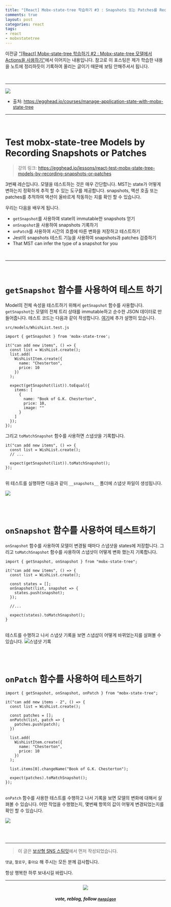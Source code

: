 ```yaml
---
title: "[React] Mobx-state-tree 학습하기 #3 : Snapshots 또는 Patches를 Recording하여 mobx-state-tree 모델 테스트하기"
comments: true
layout: post
categories: react
tags:
- react
- mobxstatetree
---
```


이전글 ["\[React\] Mobx-state-tree 학습하기 #2 : Mobx-state-tree 모델에서 Actions을 사용하기"](/zzan/@anpigon/react-native-manage-application-state-with-mobx-state-tree-2)에서 이어지는 내용입니다. 참고로 이 포스팅은 제가 학습한 내용을 노트에 정리하듯이 기록하여 올리는 글이기 때문에 보팅 안해주셔서 됩니다. 


<br>

***

![](https://files.steempeak.com/file/steempeak/anpigon/sYISPibs-E1848CE185A6E18486E185A9E186A820E1848BE185A5E186B9E18482E185B3E186AB20E18483E185B5E1848CE185A1E1848BE185B5E186AB.png)
* 출처: https://egghead.io/courses/manage-application-state-with-mobx-state-tree
***

<br>

# Test mobx-state-tree Models by Recording Snapshots or Patches

> 강의 링크: https://egghead.io/lessons/react-test-mobx-state-tree-models-by-recording-snapshots-or-patches

3번째 레슨입니다. 모델을 테스트하는 것은 매우 간단합니다. MST는 state가 어떻게 변하는지 정확하게 추적 할 수 있는 도구를 제공합니다. snapshots, 액션 호출 또는 patches를 추적하여 액션이 올바르게 작동하는 지를 확인 할 수 있습니다.

우리는 다음을 배우게 됩니다.

* `getSnapshot`를 사용하여 state의 immutable한 snapshots 얻기
* `onSnapshot`을 사용하여 snapshots 기록하기
* `onPatch`를 사용하여 시간의 흐름에 따른 변화을 저장하고 테스트하기
* Jest의 snapshots 테스트 기능을 사용하여 snapshots과 patches 검증하기
* That MST can infer the type of a snapshot for you

<br>

***

<br>

# `getSnapshot` 함수를 사용하여 테스트 하기

Model의 전체 속성을 테스트하기 위해서 `getSnapshot` 함수를 사용합니다.  `getSnapshot`는 모델의 전체 트리 상태를 immutable하고 순수한 JSON 데이터로 만들어줍니다. 테스트 코드는 다음과 같이 작성합니다.
[여기](https://mobx-state-tree.gitbook.io/docs/concepts/snapshots)에 추가 설명이 있습니다.

`src/models/WhishList.test.js`
```
import { getSnapshot } from 'mobx-state-tree';

it("can add new items", () => {
  const list = WishList.create();
  list.add(
    WishListItem.create({
      name: "Chesterton",
      price: 10
    })
  );

  expect(getSnapshot(list)).toEqual({
    items: [
      {
        name: "Book of G.K. Chesterton",
        price: 10,
        image: ""
      }
    ]
  });
});
```

그리고 `toMatchSnapshot` 함수를 사용하면 스냅샷을 기록합니다.
```
it("can add new items", () => {
  const list = WishList.create();
  // ...

  expect(getSnapshot(list)).toMatchSnapshot();
});
```

<br>위 테스트를 실행하면 다음과 같이 `__snapshots__` 폴더에 스냅샷 파일이 생성됩니다.

![](https://files.steempeak.com/file/steempeak/anpigon/xLhaLw7g-E18489E185B3E1848FE185B3E18485E185B5E186ABE18489E185A3E186BA202019-08-182000.59.10.png)

<br>
<br>

# `onSnapshot` 함수를 사용하여 테스트하기

`onSnapshot` 함수를 사용하여 모델이 변경될 때마다 스냅샷을 states에 저장합니다. 그리고 `toMatchSnapshot` 함수를 사용하여 스냅샷이 어떻게 변화 했는지 기록합니다.

```
import { getSnapshot, onSnapshot } from "mobx-state-tree";

it("can add new items", () => {
  const list = WishList.create();

  const states = [];
  onSnapshot(list, snapshot => {
    states.push(snapshot);
  });

  //...

  expect(states).toMatchSnapshot();
}

```

<br>테스트를 수행하고 나서 스냅샷 기록을 보면 스냅샵이 어떻게 바뀌었는지를 살펴볼 수 있습니다.
![스냅샷 기록](https://files.steempeak.com/file/steempeak/anpigon/YLMLCCqQ-E18489E185B3E1848FE185B3E18485E185B5E186ABE18489E185A3E186BA202019-08-182001.10.34.png)

<br>
<br>

# `onPatch` 함수를 사용하여 테스트하기

```
import { getSnapshot, onSnapshot, onPatch } from "mobx-state-tree";

it("can add new items - 2", () => {
  const list = WishList.create();

  const patches = [];
  onPatch(list, patch => {
    patches.push(patch);
  })

  list.add(
    WishListItem.create({
      name: "Chesterton",
      price: 10
    })
  );

  list.items[0].changeName("Book of G.K. Chesterton");

  expect(patches).toMatchSnapshot();
});
```

<br>`onPatch` 함수를 사용한 테스트를 수행하고 나서 기록을 보면 모델의 변화에 대해서 살펴볼 수 있습니다. 어떤 작업을 수행했는지, 몇번째 항목의 값이 어떻게 변경되었는지를 확인 할 수 있습니다.

![](https://files.steempeak.com/file/steempeak/anpigon/GFWYYwru-E18489E185B3E1848FE185B3E18485E185B5E186ABE18489E185A3E186BA202019-08-182001.17.54.png)

<br>
<br>

***

> 이 글은 [보상형 SNS 스팀잇](https://steemit.com/@anpigon)에서 먼저 작성되었습니다.

 `댓글`, `팔로우`, `좋아요` 해 주시는 모든 분께 감사합니다.

항상 행복한 하루 보내시길 바랍니다.

***

<center><img src='https://steemitimages.com/400x0/https://cdn.steemitimages.com/DQmQmWhMN6zNrLmKJRKhvSScEgWZmpb8zCeE2Gray1krbv6/BC054B6E-6F73-46D0-88E4-C88EB8167037.jpeg'><h5>vote, reblog, follow <code><a href='https://steemit.com/@anpigon'>@anpigon</a></code></h5></center>

<br>